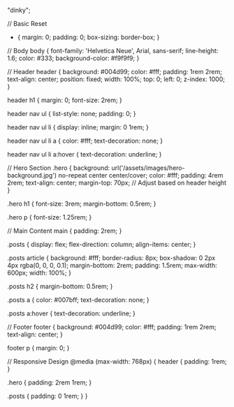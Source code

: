 "dinky";

// Basic Reset
* {
  margin: 0;
  padding: 0;
  box-sizing: border-box;
}

// Body
body {
  font-family: 'Helvetica Neue', Arial, sans-serif;
  line-height: 1.6;
  color: #333;
  background-color: #f9f9f9;
}

// Header
header {
  background: #004d99;
  color: #fff;
  padding: 1rem 2rem;
  text-align: center;
  position: fixed;
  width: 100%;
  top: 0;
  left: 0;
  z-index: 1000;
}

header h1 {
  margin: 0;
  font-size: 2rem;
}

header nav ul {
  list-style: none;
  padding: 0;
}

header nav ul li {
  display: inline;
  margin: 0 1rem;
}

header nav ul li a {
  color: #fff;
  text-decoration: none;
}

header nav ul li a:hover {
  text-decoration: underline;
}

// Hero Section
.hero {
  background: url('/assets/images/hero-background.jpg') no-repeat center center/cover;
  color: #fff;
  padding: 4rem 2rem;
  text-align: center;
  margin-top: 70px; // Adjust based on header height
}

.hero h1 {
  font-size: 3rem;
  margin-bottom: 0.5rem;
}

.hero p {
  font-size: 1.25rem;
}

// Main Content
main {
  padding: 2rem;
}

.posts {
  display: flex;
  flex-direction: column;
  align-items: center;
}

.posts article {
  background: #fff;
  border-radius: 8px;
  box-shadow: 0 2px 4px rgba(0, 0, 0, 0.1);
  margin-bottom: 2rem;
  padding: 1.5rem;
  max-width: 600px;
  width: 100%;
}

.posts h2 {
  margin-bottom: 0.5rem;
}

.posts a {
  color: #007bff;
  text-decoration: none;
}

.posts a:hover {
  text-decoration: underline;
}

// Footer
footer {
  background: #004d99;
  color: #fff;
  padding: 1rem 2rem;
  text-align: center;
}

footer p {
  margin: 0;
}

// Responsive Design
@media (max-width: 768px) {
  header {
    padding: 1rem;
  }

  .hero {
    padding: 2rem 1rem;
  }

  .posts {
    padding: 0 1rem;
  }
}
